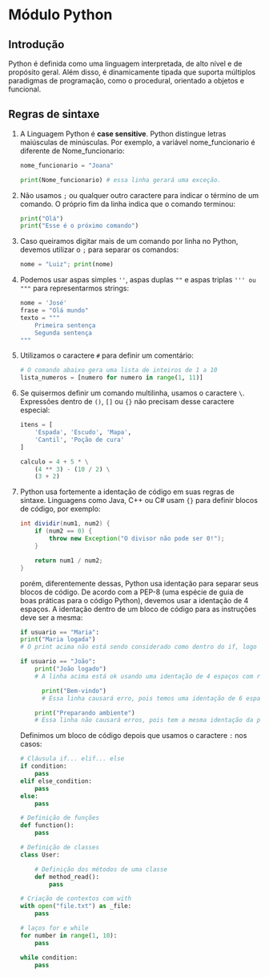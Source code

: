 # Módulo Python

## Introdução

Python é definida como uma linguagem interpretada, de alto nível e de propósito geral. Além disso, é dinamicamente tipada que suporta múltiplos paradigmas de programação, como o procedural, orientado a objetos e funcional.

## Regras de sintaxe

1. A Linguagem Python é **case sensitive**. Python distingue letras maiúsculas de minúsculas. Por exemplo, a variável nome_funcionario é diferente de Nome_funcionario:

    ````python
    nome_funcionario = "Joana"

    print(Nome_funcionario) # essa linha gerará uma exceção.
    ````

2. Não usamos `;` ou qualquer outro caractere para indicar o término de um comando. O próprio fim da linha indica que o comando terminou:
    ````python
    print("Olá")
    print("Esse é o próximo comando")
    ````

3. Caso queiramos digitar mais de um comando por linha no Python, devemos utilizar o `;` para separar os comandos:
    ````python
    nome = "Luiz"; print(nome)
    ````

4. Podemos usar aspas simples `''`, aspas duplas `""` e aspas triplas `''' ou """` para representarmos strings:
    ````python
    nome = 'José'
    frase = "Olá mundo"
    texto = """
        Primeira sentença
        Segunda sentença
    """
    ````

5. Utilizamos o caractere `#` para definir um comentário:
    ````python
    # O comando abaixo gera uma lista de inteiros de 1 a 10
    lista_numeros = [numero for numero in range(1, 11)]
    ````

6. Se quisermos definir um comando multilinha, usamos o caractere `\`. Expressões dentro de `()`, `[]` ou `{}` não precisam desse caractere especial:
    ````python
    itens = [
        'Espada', 'Escudo', 'Mapa',
        'Cantil', 'Poção de cura'
    ]

    calculo = 4 + 5 * \
        (4 ** 3) - (10 / 2) \
        (3 + 2)
    ````

7. Python usa fortemente a identação de código em suas regras de sintaxe. Linguagens como Java, C++ ou C# usam `{}` para definir blocos de código, por exemplo:
    ````Java
    int dividir(num1, num2) {
        if (num2 == 0) {
            throw new Exception("O divisor não pode ser 0!");
        }

        return num1 / num2;
    }
    ````

    porém, diferentemente dessas, Python usa identação para separar seus blocos de código. De acordo com a PEP-8 (uma espécie de guia de boas práticas para o código Python), devemos usar a identação de 4 espaços. A identação dentro de um bloco de código para as instruções deve ser a mesma:
    ````python
    if usuario == "Maria":
    print("Maria logada")
    # O print acima não está sendo considerado como dentro do if, logo essa instrução causará um erro de sintaxe

    if usuario == "João":
        print("João logado")
        # A linha acima está ok usando uma identação de 4 espaços com relação a linha acima

          print("Bem-vindo")
          # Essa linha causará erro, pois temos uma identação de 6 espaços, diferente da última instrução

        print("Preparando ambiente")
        # Essa linha não causará erros, pois tem a mesma identação da primeira instrução
    ````

    Definimos um bloco de código depois que usamos
    o caractere `:` nos casos:
    ````python
    # Cláusula if... elif... else
    if condition:
        pass
    elif else_condition:
        pass
    else:
        pass

    # Definição de funções
    def function():
        pass

    # Definição de classes
    class User:

        # Definição dos métodos de uma classe
        def method_read():
            pass

    # Criação de contextos com with
    with open("file.txt") as _file:
        pass

    # laços for e while
    for number in range(1, 10):
        pass

    while condition:
        pass

    